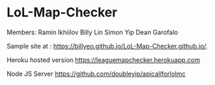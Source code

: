 # LoL-Map-Checker
Members:
Ramin Ikhiilov
Billy Lin
Simon Yip
Dean Garofalo

Sample site at : https://billyeo.github.io/LoL-Map-Checker.github.io/.

Heroku hosted version https://leaguemapchecker.herokuapp.com

Node JS Server https://github.com/doubleyip/apicallforlolmc
